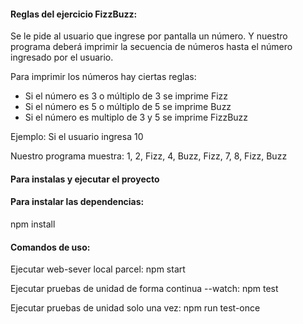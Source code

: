 #### Reglas del ejercicio FizzBuzz:

Se le pide al usuario que ingrese por pantalla un número. Y nuestro programa deberá imprimir la secuencia de números hasta el número ingresado por el usuario.

Para imprimir los números hay ciertas reglas:

- Si el número es 3 o múltiplo de 3 se imprime Fizz
- Si el número es 5 o múltiplo de 5 se imprime Buzz
- Si el número es multiplo de 3 y 5 se imprime FizzBuzz

Ejemplo: Si el usuario ingresa 10

Nuestro programa muestra:
1, 2, Fizz, 4, Buzz, Fizz, 7, 8, Fizz, Buzz

#### Para instalas y ejecutar el proyecto

#### Para instalar las dependencias:

npm install

#### Comandos de uso:

Ejecutar web-sever local parcel:
npm start

Ejecutar pruebas de unidad de forma continua --watch:
npm test

Ejecutar pruebas de unidad solo una vez:
npm run test-once
